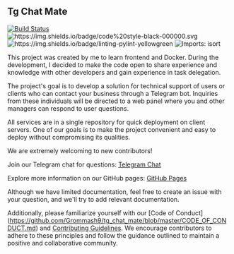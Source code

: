 ## Tg Chat Mate

[![Build Status](https://app.travis-ci.com/Grommash9/tg_chat_mate.svg?branch=master)](https://app.travis-ci.com/Grommash9/tg_chat_mate)   <img alt="https://img.shields.io/badge/code%20style-black-000000.svg" src="https://pypi-camo.freetls.fastly.net/fbfdc7754183ecf079bc71ddeabaf88f6cbc5c00/68747470733a2f2f696d672e736869656c64732e696f2f62616467652f636f64652532307374796c652d626c61636b2d3030303030302e737667">   <img alt="https://img.shields.io/badge/linting-pylint-yellowgreen" src="https://pypi-camo.freetls.fastly.net/d6d741fdb0ae96663fc5e9fbfb16b9ee24d52dfd/68747470733a2f2f696d672e736869656c64732e696f2f62616467652f6c696e74696e672d70796c696e742d79656c6c6f77677265656e">   <img alt="Imports: isort" src="https://img.shields.io/badge/%20imports-isort-%231674b1?style=flat&amp;labelColor=ef8336">

This project was created by me to learn frontend and Docker. During the development, I decided to make the code open to share experience and knowledge with other developers and gain experience in task delegation.

The project's goal is to develop a solution for technical support of users or clients who can contact your business through a Telegram bot. Inquiries from these individuals will be directed to a web panel where you and other managers can respond to user questions.

All services are in a single repository for quick deployment on client servers. One of our goals is to make the project convenient and easy to deploy without compromising its qualities.

We are extremely welcoming to new contributors!


Join our Telegram chat for questions: [Telegram Chat](https://t.me/tg_chat_mate_contributors)

Explore more information on our GitHub pages: [GitHub Pages](https://grommash9.github.io/tg_chat_mate/)

Although we have limited documentation, feel free to create an issue with your question, and we'll try to add relevant documentation.

Additionally, please familiarize yourself with our [Code of Conduct]
(https://github.com/Grommash9/tg_chat_mate/blob/master/CODE_OF_CONDUCT.md) and [Contributing Guidelines](https://github.com/Grommash9/tg_chat_mate/blob/master/CONTRIBUTING.md). We encourage contributors to adhere to these principles and follow the guidance outlined to maintain a positive and collaborative community.

